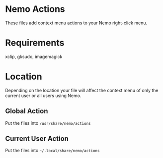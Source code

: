 # Nemo Actions
These files add context menu actions to your Nemo right-click menu.

# Requirements
xclip, gksudo, imagemagick

# Location
Depending on the location your file will affect the context menu of only the current user or all users using Nemo.

## Global Action
Put the files into `/usr/share/nemo/actions`

## Current User Action
Put the files into `~/.local/share/nemo/actions`

